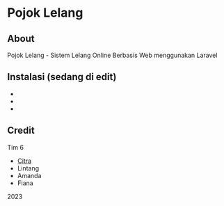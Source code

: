 # Pojok Lelang

## About

Pojok Lelang - Sistem Lelang Online Berbasis Web menggunakan Laravel

## Instalasi (sedang di edit)

- 
-
-

## Credit

Tim 6
- [Citra](https://github.com/r-aozora)
- Lintang
- Amanda
- Fiana

2023
